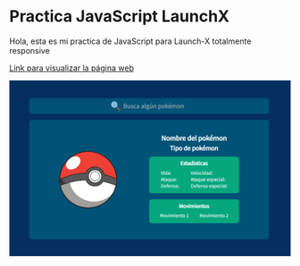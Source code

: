 # Practica JavaScript LaunchX

Hola, esta es mi practica de JavaScript para Launch-X totalmente responsive

[Link para visualizar la página web](https://deijux.github.io/pokedex/)

![Imagen del proyecto](./img/imgPractica.png)